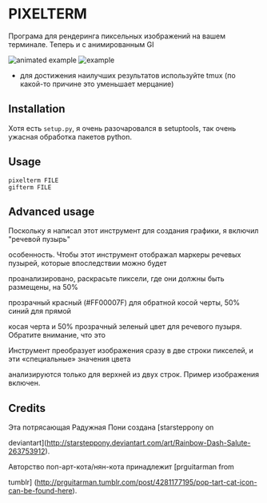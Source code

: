 PIXELTERM
=========
Програма для рендеринга пиксельных изображений на вашем терминале. Теперь и с анимированным GI

![animated example](https://raw.github.com/jaseg/pixelterm/master/example.gif)
![example](https://raw.github.com/jaseg/pixelterm/master/example.png)

* для достижения наилучших результатов используйте tmux (по какой-то причине это уменьшает мерцание)

Installation
-----------
Хотя есть ``setup.py``, я очень разочаровался в setuptools, так очень ужасная обработка пакетов python. 

Usage
-----
```
pixelterm FILE
gifterm FILE
```

Advanced usage
--------------
Поскольку я написал этот инструмент для создания графики, я включил "речевой пузырь"

особенность. Чтобы этот инструмент отображал маркеры речевых пузырей, которые впоследствии можно будет

проанализировано, раскрасьте пиксели, где они должны быть размещены, на 50%

прозрачный красный (#FF00007F) для обратной косой черты, 50% синий для прямой

косая черта и 50% прозрачный зеленый цвет для речевого пузыря. Обратите внимание, что это

Инструмент преобразует изображения сразу в две строки пикселей, и эти «специальные» значения цвета

анализируются только для верхней из двух строк. Пример изображения включен.

Credits
-------

Эта потрясающая Радужная Пони создана [starsteppony on

deviantart](http://starsteppony.deviantart.com/art/Rainbow-Dash-Salute-263753912).

Авторство поп-арт-кота/нян-кота принадлежит [prguitarman from

tumblr] (http://prguitarman.tumblr.com/post/4281177195/pop-tart-cat-icon-can-be-found-here).

